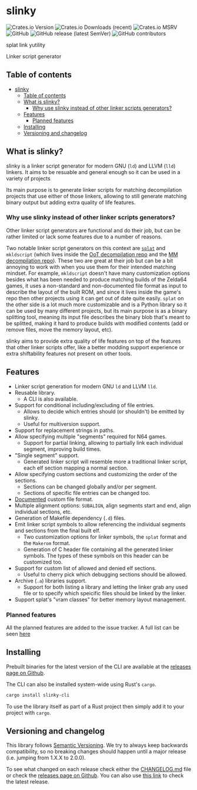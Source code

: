 # slinky

![Crates.io Version](https://img.shields.io/crates/v/2Fslinky?link=https%3A%2F%2Fcrates.io%2Fcrates%2Fslinky)
![Crates.io Downloads (recent)](https://img.shields.io/crates/dr/slinky)
![Crates.io MSRV](https://img.shields.io/crates/msrv/slinky)
![GitHub](https://img.shields.io/github/license/decompals/slinky)
![GitHub release (latest SemVer)](https://img.shields.io/github/v/release/decompals/slinky)
![GitHub contributors](https://img.shields.io/github/contributors/decompals/slinky?logo=purple)

splat link yutility

Linker script generator

## Table of contents

- [slinky](#slinky)
  - [Table of contents](#table-of-contents)
  - [What is slinky?](#what-is-slinky)
    - [Why use slinky instead of other linker scripts generators?](#why-use-slinky-instead-of-other-linker-scripts-generators)
  - [Features](#features)
    - [Planned features](#planned-features)
  - [Installing](#installing)
  - [Versioning and changelog](#versioning-and-changelog)

## What is slinky?

slinky is a linker script generator for modern GNU (`ld`) and LLVM (`lld`)
linkers. It aims to be resuable and general enough so it can be used in a
variety of projects

Its main purpose is to generate linker scripts for matching
decompilation projects that use either of those linkers, allowing to still
generate matching binary output but adding extra quality of life features.

### Why use slinky instead of other linker scripts generators?

Other linker script generators are functional and do their job, but can be
rather limited or lack some features due to a number of reasons.

Two notable linker script generators on this context are [`splat`](https://github.com/ethteck/splat)
and `mkldscript` (which lives inside the [OoT decompilation repo](https://github.com/zeldaret/oot/blob/main/tools/mkldscript.c)
and the [MM decompilation repo](https://github.com/zeldaret/mm/blob/main/tools/buildtools/mkldscript.c)).
These two are great at their job but can be a bit annoying to work with when you
use them for their intended matching mindset. For example, `mkldscript` doesn't
have many customization options besides what has been needed to produce matching
builds of the Zelda64 games, it uses a non-standard and non-documented file
format as input to describe the layout of the built ROM, and since it lives
inside the game's repo then other projects using it can get out of date quite
easily. `splat` on the other side is a lot much more customizable and is a
Python library so it can be used by many different projects, but its main
purpose is as a binary splitting tool, meaning its input file describes the
binary blob that's meant to be splitted, making it hard to produce builds with
modified contents (add or remove files, move the memory layout, etc).

slinky aims to provide extra quality of life features on top of the features
that other linker scripts offer, like a better modding support experience or
extra shiftability features not present on other tools.

## Features

- Linker script generation for modern GNU `ld` and LLVM `lld`.
- Reusable library.
  - A CLI is also available.
- Support for conditional including/excluding of file entries.
  - Allows to decide which entries should (or shouldn't) be emitted by slinky.
  - Useful for multiversion support.
- Support for replacement strings in paths.
- Allow specifying multiple "segments" required for N64 games.
  - Support for partial linking, allowing to partially link each individual
    segment, improving build times.
- "Single segment" support.
  - Generated linker script will resemble more a traditional linker script, each
    elf section mapping a normal section.
- Allow specifying custom sections and customizing the order of the sections.
  - Sections can be changed globally and/or per segment.
  - Sections of specific file entries can be changed too.
- [Documented](docs/file_format/) custom file format.
- Multiple alignment options: `SUBALIGN`, align segments start and end, align
  individual sections, etc.
- Generation of Makefile dependency (`.d`) files.
- Emit linker script symbols to allow referencing the individual segments and
  sections from the final built elf.
  - Two customization options for linker symbols, the `splat` format and the
    `Makerom` format.
  - Generation of C header file containing all the generated linker symbols. The
    types of these symbols on this header can be customized too.
- Support for custom list of allowed and denied elf sections.
  - Useful to cherry pick which debugging sections should be allowed.
- Archive (`.a`) libraries support.
  - Support for both listing a library and letting the linker grab any used file
    or to specify which speicific files should be linked by the linker.
- Support splat's "vram classes" for better memory layout management.

### Planned features

All the planned features are added to the issue tracker. A full list can be seen
[here](https://github.com/decompals/slinky/issues?q=is%3Aopen+is%3Aissue+label%3A%22planned+feature%22)

## Installing

Prebuilt binaries for the latest version of the CLI are available at the
[releases page on Github](https://github.com/decompals/slinky/releases/latest).

The CLI can also be installed system-wide using Rust's `cargo`.

```bash
cargo install slinky-cli
```

To use the library itself as part of a Rust project then simply add it to your
project with `cargo`.

## Versioning and changelog

This library follows [Semantic Versioning](https://semver.org/spec/v2.0.0.html).
We try to always keep backwards compatibility, so no breaking changes should
happen until a major release (i.e. jumping from 1.X.X to 2.0.0).

To see what changed on each release check either the [CHANGELOG.md](CHANGELOG.md)
file or check the [releases page on Github](https://github.com/decompals/slinky/releases).
You can also use [this link](https://github.com/decompals/slinky/releases/latest)
to check the latest release.
